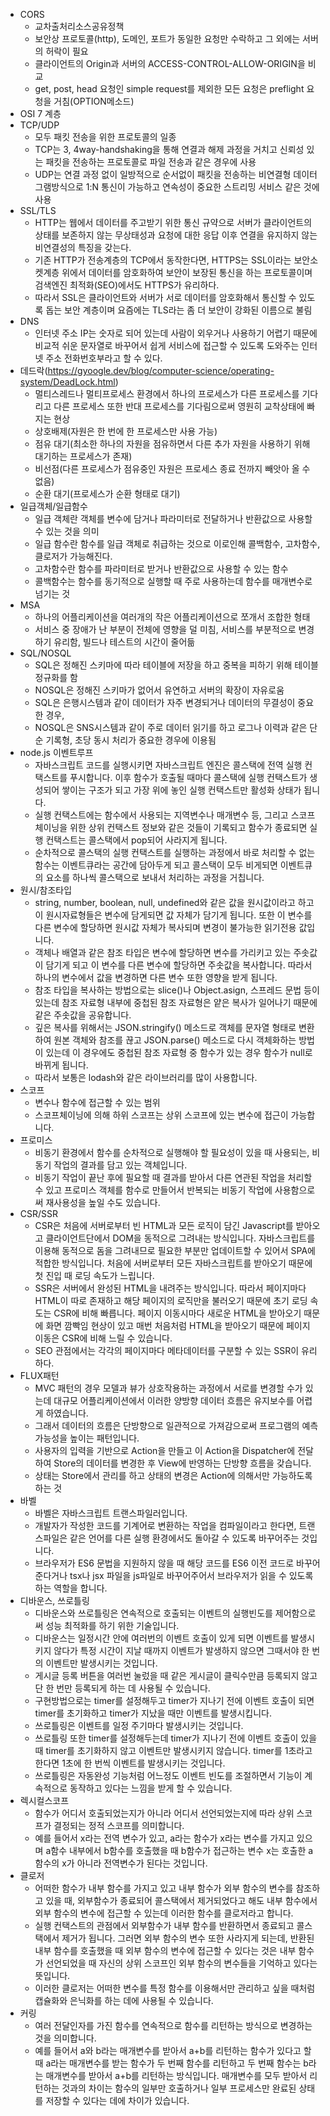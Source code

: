 - CORS
	- 교차출처리소스공유정책
	- 보안상 프로토콜(http), 도메인, 포트가 동일한 요청만 수락하고 그 외에는 서버의 허락이 필요
	- 클라이언트의 Origin과 서버의 ACCESS-CONTROL-ALLOW-ORIGIN을 비교
	- get, post, head 요청인 simple request를 제외한 모든 요청은 preflight 요청을 거침(OPTION메소드)
- OSI 7 계층
- TCP/UDP
	- 모두 패킷 전송을 위한 프로토콜의 일종
	- TCP는 3, 4way-handshaking을 통해 연결과 해제 과정을 거치고 신뢰성 있는 패킷을 전송하는 프로토콜로 파일 전송과 같은 경우에 사용
	- UDP는 연결 과정 없이 일방적으로 순서없이 패킷을 전송하는 비연결형 데이터그램방식으로 1:N 통신이 가능하고 연속성이 중요한 스트리밍 서비스 같은 것에 사용
- SSL/TLS
	- HTTP는 웹에서 데이터를 주고받기 위한 통신 규약으로 서버가 클라이언트의 상태를 보존하지 않는 무상태성과 요청에 대한 응답 이후 연결을 유지하지 않는 비연결성의 특징을 갖는다.
	- 기존 HTTP가 전송계층의 TCP에서 동작한다면, HTTPS는 SSL이라는 보안소켓계층 위에서 데이터를 암호화하여 보안이 보장된 통신을 하는 프로토콜이며 검색엔진 최적화(SEO)에서도 HTTPS가 유리하다.
	- 따라서 SSL은 클라이언트와 서버가 서로 데이터를 암호화해서 통신할 수 있도록 돕는 보안 계층이며 요즘에는 TLS라는 좀 더 보안이 강화된 이름으로 불림
- DNS
	- 인터넷 주소 IP는 숫자로 되어 있는데 사람이 외우거나 사용하기 어렵기 때문에 비교적 쉬운 문자열로 바꾸어서 쉽게 서비스에 접근할 수 있도록 도와주는 인터넷 주소 전화번호부라고 할 수 있다.
- 데드락(https://gyoogle.dev/blog/computer-science/operating-system/DeadLock.html)
	- 멀티스레드나 멀티프로세스 환경에서 하나의 프로세스가 다른 프로세스를 기다리고 다른 프로세스 또한 반대 프로세스를 기다림으로써 영원히 교착상태에 빠지는 현상
	- 상호배제(자원은 한 번에 한 프로세스만 사용 가능)
	- 점유 대기(최소한 하나의 자원을 점유하면서 다른 추가 자원을 사용하기 위해 대기하는 프로세스가 존재)
	- 비선점(다른 프로세스가 점유중인 자원은 프로세스 종료 전까지 빼앗아 올 수 없음)
	- 순환 대기(프로세스가 순환 형태로 대기)
- 일급객체/일급함수
	- 일급 객체란 객체를 변수에 담거나 파라미터로 전달하거나 반환값으로 사용할 수 있는 것을 의미
	- 일급 함수란 함수를 일급 객체로 취급하는 것으로 이로인해 콜백함수, 고차함수, 클로저가 가능해진다.
	- 고차함수란 함수를 파라미터로 받거나 반환값으로 사용할 수 있는 함수
	- 콜백함수는 함수를 동기적으로 실행할 때 주로 사용하는데 함수를 매개변수로 넘기는 것
- MSA
	- 하나의 어플리케이션을 여러개의 작은 어플리케이션으로 쪼개서 조합한 형태
	- 서비스 중 장애가 난 부분이 전체에 영향을 덜 미침, 서비스를 부분적으로 변경하기 유리함, 빌드나 테스트의 시간이 줄어듦
- SQL/NOSQL
	- SQL은 정해진 스키마에 따라 테이블에 저장을 하고 중복을 피하기 위해 테이블 정규화를 함
	- NOSQL은 정해진 스키마가 없어서 유연하고 서버의 확장이 자유로움
	- SQL은 은행시스템과 같이 데이터가 자주 변경되거나 데이터의 무결성이 중요한 경우,
	- NOSQL은 SNS시스템과 같이 주로 데이터 읽기를 하고 로그나 이력과 같은 단순 기록형, 초당 동시 처리가 중요한 경우에 이용됨
- node.js 이벤트루프
	- 자바스크립트 코드를 실행시키면 자바스크립트 엔진은 콜스택에 전역 실행 컨택스트를 푸시합니다. 이후 함수가 호출될 때마다 콜스택에 실행 컨택스트가 생성되어 쌓이는 구조가 되고 가장 위에 놓인 실행 컨택스트만 활성화 상태가 됩니다.
	- 실행 컨택스트에는 함수에서 사용되는 지역변수나 매개변수 등, 그리고 스코프 체이닝을 위한 상위 컨택스트 정보와 같은 것들이 기록되고 함수가 종료되면 실행 컨택스트는 콜스택에서 pop되어 사라지게 됩니다.
	- 순차적으로 콜스택의 실행 컨택스트를 실행하는 과정에서 바로 처리할 수 없는 함수는 이벤트큐라는 공간에 담아두게 되고 콜스택이 모두 비게되면 이벤트큐의 요소를 하나씩 콜스택으로 보내서 처리하는 과정을 거칩니다.
- 원시/참조타입
	- string, number, boolean, null, undefined와 같은 값을 원시값이라고 하고 이 원시자료형들은 변수에 담게되면 값 자체가 담기게 됩니다. 또한 이 변수를 다른 변수에 할당하면 원시값 자체가 복사되며 변경이 불가능한 읽기전용 값입니다.
	- 객체나 배열과 같은 참조 타입은 변수에 할당하면 변수를 가리키고 있는 주솟값이 담기게 되고 이 변수를 다른 변수에 할당하면 주솟값을 복사합니다. 따라서 하나의 변수에서 값을 변경하면 다른 변수 또한 영향을 받게 됩니다.
	- 참조 타입을 복사하는 방법으로는 slice()나 Object.asign, 스프레드 문법 등이 있는데 참조 자료형 내부에 중첩된 참조 자료형은 얕은 복사가 일어나기 때문에 같은 주솟값을 공유합니다.
	- 깊은 복사를 위해서는 JSON.stringify() 메소드로 객체를 문자열 형태로 변환하여 원본 객체와 참조를 끊고 JSON.parse() 메소드로 다시 객체화하는 방법이 있는데 이 경우에도 중첩된 참조 자료형 중 함수가 있는 경우 함수가 null로 바뀌게 됩니다.
	- 따라서 보통은 lodash와 같은 라이브러리를 많이 사용합니다.
- 스코프
	- 변수나 함수에 접근할 수 있는 범위
	- 스코프체이닝에 의해 하위 스코프는 상위 스코프에 있는 변수에 접근이 가능합니다.
- 프로미스
	- 비동기 환경에서 함수를 순차적으로 실행해야 할 필요성이 있을 때 사용되는, 비동기 작업의 결과를 담고 있는 객체입니다.
	- 비동기 작업이 끝난 후에 필요할 때 결과를 받아서 다른 연관된 작업을 처리할 수 있고 프로미스 객체를 함수로 만들어서 반복되는 비동기 작업에 사용함으로써 재사용성을 높일 수도 있습니다.
- CSR/SSR
	- CSR은 처음에 서버로부터 빈 HTML과 모든 로직이 담긴 Javascript를 받아오고 클라이언트단에서 DOM을 동적으로 그려내는 방식입니다. 자바스크립트를 이용해 동적으로 돔을 그려내므로 필요한 부분만 업데이트할 수 있어서 SPA에 적합한 방식입니다. 처음에 서버로부터 모든 자바스크립트를 받아오기 때문에 첫 진입 때 로딩 속도가 느립니다.
	- SSR은 서버에서 완성된 HTML을 내려주는 방식입니다. 따라서 페이지마다 HTML이 따로 존재하고 해당 페이지의 로직만을 불러오기 때문에 초기 로딩 속도는 CSR에 비해 빠릅니다. 페이지 이동시마다 새로운 HTML을 받아오기 때문에 화면 깜빡임 현상이 있고 매번 처음처럼 HTML을 받아오기 때문에 페이지 이동은 CSR에 비해 느릴 수 있습니다.
	- SEO 관점에서는 각각의 페이지마다 메타데이터를 구분할 수 있는 SSR이 유리하다.
- FLUX패턴
	- MVC 패턴의 경우 모델과 뷰가 상호작용하는 과정에서 서로를 변경할 수가 있는데 대규모 어플리케이션에서 이러한 양방향 데이터 흐름은 유지보수를 어렵게 하였습니다. 
	- 그래서 데이터의 흐름은 단방향으로 일관적으로 가져감으로써 프로그램의 예측 가능성을 높이는 패턴입니다.
	- 사용자의 입력을 기반으로 Action을 만들고 이 Action을 Dispatcher에 전달하여 Store의 데이터를 변경한 후 View에 반영하는 단방향 흐름을 갖습니다.
	- 상태는 Store에서 관리를 하고 상태의 변경은 Action에 의해서만 가능하도록 하는 것
- 바벨
	- 바벨은 자바스크립트 트랜스파일러입니다.
	- 개발자가 작성한 코드를 기계어로 변환하는 작업을 컴파일이라고 한다면, 트랜스파일은 같은 언어를 다른 실행 환경에서도 돌아갈 수 있도록 바꾸어주는 것입니다.
	- 브라우저가 ES6 문법을 지원하지 않을 때 해당 코드를 ES6 이전 코드로 바꾸어준다거나 tsx나 jsx 파일을 js파일로 바꾸어주어서 브라우저가 읽을 수 있도록 하는 역할을 합니다.
- 디바운스, 쓰로틀링
	- 디바운스와 쓰로틀링은 연속적으로 호출되는 이벤트의 실행빈도를 제어함으로써 성능 최적화를 하기 위한 기술입니다.
	- 디바운스는 일정시간 안에 여러번의 이벤트 호출이 있게 되면 이벤트를 발생시키지 않다가 특정 시간이 지날 때까지 이벤트가 발생하지 않으면 그때서야 한 번의 이벤트만 발생시키는 것입니다.
	- 게시글 등록 버튼을 여러번 눌렀을 때 같은 게시글이 클릭수만큼 등록되지 않고 단 한 번만 등록되게 하는 데 사용될 수 있습니다.
	- 구현방법으로는 timer를 설정해두고 timer가 지나기 전에 이벤트 호출이 되면 timer를 초기화하고 timer가 지났을 때만 이벤트를 발생시킵니다.
	- 쓰로틀링은 이벤트를 일정 주기마다 발생시키는 것입니다.
	- 쓰로틀링 또한 timer를 설정해두는데 timer가 지나기 전에 이벤트 호출이 있을 때 timer를 초기화하지 않고 이벤트만 발생시키지 않습니다. timer를 1초라고 한다면 1초에 한 번씩 이벤트를 발생시키는 것입니다.
	- 쓰로틀링은 자동완성 기능처럼 어느정도 이벤트 빈도를 조절하면서 기능이 계속적으로 동작하고 있다는 느낌을 받게 할 수 있습니다.
- 렉시컬스코프
	- 함수가 어디서 호출되었는지가 아니라 어디서 선언되었는지에 따라 상위 스코프가 결정되는 정적 스코프를 의미합니다.
	- 예를 들어서 x라는 전역 변수가 있고, a라는 함수가 x라는 변수를 가지고 있으며 a함수 내부에서 b함수를 호출했을 때 b함수가 접근하는 변수 x는 호출한 a함수의 x가 아니라 전역변수가 된다는 것입니다.
- 클로저
	- 어떠한 함수가 내부 함수를 가지고 있고 내부 함수가 외부 함수의 변수를 참조하고 있을 때, 외부함수가 종료되어 콜스택에서 제거되었다고 해도 내부 함수에서 외부 함수의 변수에 접근할 수 있는데 이러한 함수를 클로저라고 합니다.
	- 실행 컨택스트의 관점에서 외부함수가 내부 함수를 반환하면서 종료되고 콜스택에서 제거가 됩니다. 그러면 외부 함수의 변수 또한 사라지게 되는데, 반환된 내부 함수를 호출했을 때 외부 함수의 변수에 접근할 수 있다는 것은 내부 함수가 선언되었을 때 자신의 상위 스코프인 외부 함수의 변수들을 기억하고 있다는 뜻입니다.
	- 이러한 클로저는 어떠한 변수를 특정 함수를 이용해서만 관리하고 싶을 때처럼 캡슐화와 은닉화를 하는 데에 사용될 수 있습니다.
- 커링
	- 여러 전달인자를 가진 함수를 연속적으로 함수를 리턴하는 방식으로 변경하는 것을 의미합니다.
	- 예를 들어서 a와 b라는 매개변수를 받아서 a+b를 리턴하는 함수가 있다고 할 때 a라는 매개변수를 받는 함수가 두 번째 함수를 리턴하고 두 번째 함수는 b라는 매개변수를 받아서 a+b를 리턴하는 방식입니다. 매개변수를 모두 받아서 리턴하는 것과의 차이는 함수의 일부만 호출하거나 일부 프로세스만 완료된 상태를 저장할 수 있다는 데에 차이가 있습니다.
